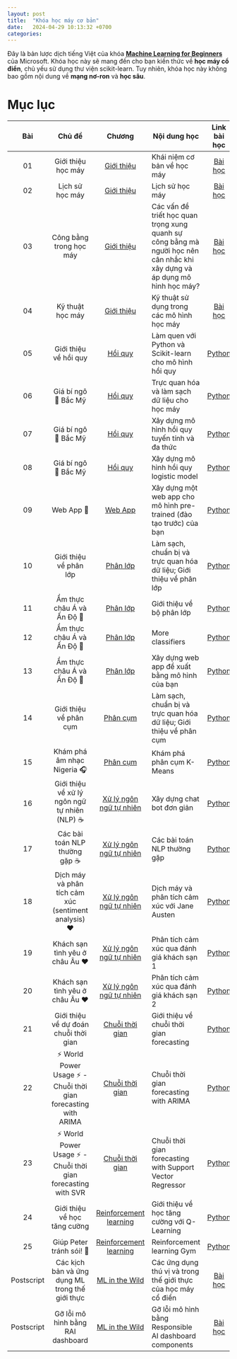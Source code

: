 ```yaml
---
layout: post
title:  "Khóa học máy cơ bản"
date:   2024-04-29 10:13:32 +0700
categories: 
---
```


Đây là bản lược dịch tiếng Việt của khóa [**Machine Learning for Beginners**](https://aka.ms/ML-beginners) của Microsoft. Khóa học này sẽ mang đến cho bạn kiến thức về **học máy cổ điển**, chủ yếu sử dụng thư viện scikit-learn. Tuy nhiên, khóa học này không bao gồm nội dung về **mạng nơ-ron** và **học sâu**. 

# Mục lục

| Bài |                             Chủ đề                              |                   Chương                   | Nội dung học                                                                                                             |                                                              Link bài học                                                                |                        Tác giả                        |
| :-----------: | :------------------------------------------------------------: | :-------------------------------------------------: | ------------------------------------------------------------------------------------------------------------------------------- | :--------------------------------------------------------------------------------------------------------------------------------------: | :--------------------------------------------------: |
|      01       |                Giới thiệu học máy                |      [Giới thiệu](/2024/04/29/introduction-to-ML.html)       | Khái niệm cơ bản về học máy                                                                                |                                             [Bài học](2024/04/29/intro-to-ML.html)                                             |                       Muhammad                       |
|      02       |                Lịch sử học máy                 |      [Giới thiệu](/2024/04/29/introduction-to-ML.html)       | Lịch sử học máy                                                                                         |                                            [Bài học](1-Introduction/2-history-of-ML/README.md)                                            |                     Jen and Amy                      |
|      03       |                 Công bằng trong học máy                  |      [Giới thiệu](/2024/04/29/introduction-to-ML.html)       | Các vấn đề triết học quan trọng xung quanh sự công bằng mà người học nên cân nhắc khi xây dựng và áp dụng mô hình học máy? |                                              [Bài học](1-Introduction/3-fairness/README.md)                                               |                        Tomomi                        |
|      04       |                Kỹ thuật học máy                 |      [Giới thiệu](/2024/04/29/introduction-to-ML.html)       | Kỹ thuật sử dụng trong các mô hình học máy                                                                       |                                          [Bài học](1-Introduction/4-techniques-of-ML/README.md)                                           |                    Chris and Jen                     |
|      05       |                   Giới thiệu về hồi quy                   |        [Hồi quy](2-Regression/README.md)         | Làm quen với Python và Scikit-learn cho mô hình hồi quy                                                                  |         [Python](2-Regression/1-Tools/README.md)         |      Jen, Eric Wanjau       |
|      06       |                Giá bí ngô 🎃 Bắc Mỹ               |        [Hồi quy](2-Regression/README.md)         | Trực quan hóa và làm sạch dữ liệu cho học máy                                                                                  |          [Python](2-Regression/2-Data/README.md)          |      Jen, Eric Wanjau       |
|      07       |                Giá bí ngô 🎃 Bắc Mỹ                |        [Hồi quy](2-Regression/README.md)         | Xây dựng mô hình hồi quy tuyến tính và đa thức                                                                                   |        [Python](2-Regression/3-Linear/README.md)        |      Jen and Dmitry, Eric Wanjau       |
|      08       |                Giá bí ngô 🎃 Bắc Mỹ                |        [Hồi quy](2-Regression/README.md)         | Xây dựng mô hình hồi quy logistic model                                                                                               |     [Python](2-Regression/4-Logistic/README.md)      |      Jen, Eric Wanjau       |
|      09       |                          Web App 🔌                          |           [Web App](3-Web-App/README.md)            | Xây dựng một web app cho mô hình pre-trained (đào tạo trước) của bạn                                                                                       |                                                 [Python](3-Web-App/1-Web-App/README.md)                                                  |                         Jen                          |
|      10       |                 Giới thiệu về phân lớp                 |    [Phân lớp](4-Classification/README.md)     | Làm sạch, chuẩn bị và trực quan hóa dữ liệu; Giới thiệu về phân lớp                                                            |  [Python](4-Classification/1-Introduction/README.md)   | Jen and Cassie, Eric Wanjau |
|      11       |             Ẩm thực châu Á và Ấn Độ 🍜             |    [Phân lớp](4-Classification/README.md)     | Giới thiệu về bộ phân lớp                                                                                                     |  [Python](4-Classification/2-Classifiers-1/README.md) | Jen and Cassie, Eric Wanjau |
|      12       |             Ẩm thực châu Á và Ấn Độ 🍜             |    [Phân lớp](4-Classification/README.md)     | More classifiers                                                                                                                |  [Python](4-Classification/3-Classifiers-2/README.md) | Jen and Cassie, Eric Wanjau |
|      13       |             Ẩm thực châu Á và Ấn Độ 🍜             |    [Phân lớp](4-Classification/README.md)     | Xây dựng web app đề xuất bằng mô hình của bạn                                                                                    |                                              [Python](4-Classification/4-Applied/README.md)                                              |                         Jen                          |
|      14       |                   Giới thiệu về phân cụm                   |        [Phân cụm](5-Clustering/README.md)         | Làm sạch, chuẩn bị và trực quan hóa dữ liệu; Giới thiệu về phân cụm                                                                |          [Python](5-Clustering/1-Visualize/README.md)         |      Jen, Eric Wanjau       |
|      15       |              Khám phá âm nhạc Nigeria 🎧              |        [Phân cụm](5-Clustering/README.md)         | Khám phá phân cụm K-Means                                                                                           |            [Python](5-Clustering/2-K-Means/README.md)           |      Jen, Eric Wanjau       |
|      16       |        Giới thiệu về xử lý ngôn ngữ tự nhiên (NLP) ☕️         |   [Xử lý ngôn ngữ tự nhiên](6-NLP/README.md)    | Xây dựng chat bot đơn giản                                                                             |                                             [Python](6-NLP/1-Introduction-to-NLP/README.md)                                              |                       Stephen                        |
|      17       |                      Các bài toán NLP thường gặp ☕️                      |   [Xử lý ngôn ngữ tự nhiên](6-NLP/README.md)    | Các bài toán NLP thường gặp                          |                                                    [Python](6-NLP/2-Tasks/README.md)                                                     |                       Stephen                        |
|      18       |             Dịch máy và phân tích cảm xúc (sentiment analysis) ♥️              |   [Xử lý ngôn ngữ tự nhiên](6-NLP/README.md)    | Dịch máy và phân tích cảm xúc với Jane Austen                                                                             |                                            [Python](6-NLP/3-Translation-Sentiment/README.md)                                             |                       Stephen                        |
|      19       |                  Khách sạn tình yêu ở châu Âu ♥️                  |   [Xử lý ngôn ngữ tự nhiên](6-NLP/README.md)    | Phân tích cảm xúc qua đánh giá khách sạn 1                                                                                         |                                               [Python](6-NLP/4-Hotel-Reviews-1/README.md)                                                |                       Stephen                        |
|      20       |                  Khách sạn tình yêu ở châu Âu ♥️                  |   [Xử lý ngôn ngữ tự nhiên](6-NLP/README.md)    | Phân tích cảm xúc qua đánh giá khách sạn 2                                                                                         |                                               [Python](6-NLP/5-Hotel-Reviews-2/README.md)                                                |                       Stephen                        |
|      21       |            Giới thiệu về dự đoán chuỗi thời gian             |        [Chuỗi thời gian](7-TimeSeries/README.md)        | Giới thiệu về chuỗi thời gian forecasting                                                                                         |                                             [Python](7-TimeSeries/1-Introduction/README.md)                                              |                      Francesca                       |
|      22       | ⚡️ World Power Usage ⚡️ - Chuỗi thời gian forecasting with ARIMA |        [Chuỗi thời gian](7-TimeSeries/README.md)        | Chuỗi thời gian forecasting with ARIMA                                                                                              |                                                 [Python](7-TimeSeries/2-ARIMA/README.md)                                                 |                      Francesca                       |
|      23       |  ⚡️ World Power Usage ⚡️ - Chuỗi thời gian forecasting with SVR  |        [Chuỗi thời gian](7-TimeSeries/README.md)        | Chuỗi thời gian forecasting with Support Vector Regressor                                                                           |                                                  [Python](7-TimeSeries/3-SVR/README.md)                                                  |                       Anirban                        |
|      24       |             Giới thiệu về học tăng cường             | [Reinforcement learning](8-Reinforcement/README.md) | Giới thiệu về học tăng cường với Q-Learning                                                                         |                                             [Python](8-Reinforcement/1-QLearning/README.md)                                              |                        Dmitry                        |
|      25       |                 Giúp Peter tránh sói! 🐺                  | [Reinforcement learning](8-Reinforcement/README.md) | Reinforcement learning Gym                                                                                                      |                                                [Python](8-Reinforcement/2-Gym/README.md)                                                 |                        Dmitry                        |
|  Postscript   |            Các kịch bản và ứng dụng ML trong thế giới thực |      [ML in the Wild](9-Real-World/README.md)       | Các ứng dụng thú vị và trong thế giới thực của học máy cổ điển                                                               |                                             [Bài học](9-Real-World/1-Applications/README.md)                                              |                         Team                         |
|  Postscript   |            Gỡ lỗi mô hình bằng RAI dashboard          |      [ML in the Wild](9-Real-World/README.md)       | Gỡ lỗi mô hình bằng Responsible AI dashboard components                                                              |                                             [Bài học](9-Real-World/2-Debugging-ML-Models/README.md)                                              |                         Ruth Yakubu                       |

